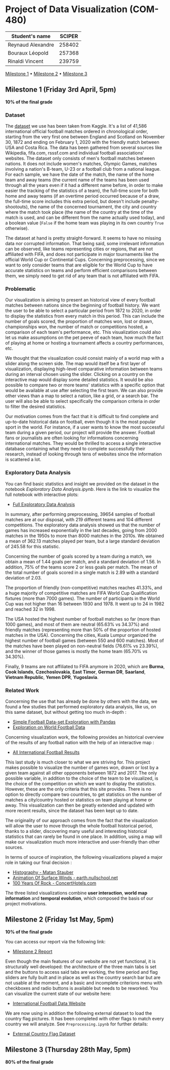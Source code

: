 # Project of Data Visualization (COM-480)

| Student's name | SCIPER |
| -------------- | ------ |
| Reynaud Alexandre | 258402 |
| Bouraux Léopold | 257368 |
| Rinaldi Vincent | 239759 |

[Milestone 1](#milestone-1-friday-3rd-april-5pm) • [Milestone 2](#milestone-2-friday-1st-may-5pm) • [Milestone 3](#milestone-3-thursday-28th-may-5pm)

## Milestone 1 (Friday 3rd April, 5pm)

**10% of the final grade**

### Dataset

The [<u>dataset</u>](https://www.kaggle.com/martj42/international-football-results-from-1872-to-2017) we use has been taken from Kaggle. It's a list of 41,586 international official football matches ordered in chronological order, starting from the very first one between England and Scotland on November 30, 1872 and ending on February 1, 2020 with the friendly match between USA and Costa Rica. The data has been gathered from several sources like Wikipedia, fifa.com, rsssf.com and individual football associations' websites. The dataset only consists of men's football matches between nations. It does not include women's matches, Olympic Games, matches involving a nation's B-team, U-23 or a football club from a national league. For each sample, we have the date of the match, the name of the home team and away teams (the current name of the teams has been used through all the years even if it had a different name before, in order to make easier the tracking of the statistics of a team), the full-time score for both home and away teams (if an overtime period occurred because of a draw, the full-time score includes this extra period, but doesn't include penalty-shootouts), the name of the concerned tournament, the city and country where the match took place (the name of the country at the time of the match is used, and can be different from the name actually used today), and a boolean value (```False``` if the home team was playing in its own country ```True``` otherwise).

The dataset at hand is pretty straight-forward. It seems to have no missing data nor corrupted information. That being said, some irrelevant information can be observed, like teams representing cities or regions, that are not affiliated with FIFA, and does not participate in major tournaments like the official World Cup or Continental Cups. Concerning preprocessing, since we want to only consider teams that are eligible for the World Cup to have accurate statistics on teams and perform efficient comparisons between them, we simply need to get rid of any team that is not affiliated with FIFA.

### Problematic

Our visualization is aiming to present an historical view of every football matches between nations since the beginning of football history. We want the user to be able to select a particular period from 1872 to 2020, in order to display the statistics from every match in this period. This can include the number of goals scored, the proportion of matches won, lost or drawn, championships won, the number of match or competitions hosted, a comparison of each team's performance, etc.  This visualization could also let us make assumptions on the pet peeve of each team, how much the fact of playing at home or hosting a tournament affects a country performances, etc.

We thought that the visualization could consist mainly of a world map with a slider along the screen side. The map would itself be a first layer of visualization, displaying high-level comparative information between teams during an interval chosen using the slider. Clicking on a country on the interactive map would display some detailed statistics. It would be also possible to compare two or more teams' statistics with a specific option that would be available at use after selecting the first team. We can also provide other views than a map to select a nation, like a grid, or a search bar. The user will also be able to select specifically the comparison criteria in order to filter the desired statistics.

Our motivation comes from the fact that it is difficult to find complete and up-to-date historical data on football, even though it is the most popular sport in the world. For instance, if a user wants to know the most successful team during a given period, our project will provide the answer. Football fans or journalists are often looking for informations concerning international matches. They would be thrilled to access a single interactive database containing what they need to complete successfully their research, instead of looking through tens of websites since the information is scattered a lot.

### Exploratory Data Analysis

You can find basic statistics and insight we provided on the dataset in the notebook *Exploratory Data Analysis.ipynb*. Here is the link to visualize the full notebook with interactive plots:
- [Full Exploratory Data Analysis](https://nbviewer.jupyter.org/github/com-480-data-visualization/com-480-project-le-kfc/blob/master/Exploratory%20Data%20Analysis.ipynb)

In summary, after performing preprocessing, 39654 samples of football matches are at our disposal, with 219 different teams and 104 different competitions. The exploratory data analysis showed us that the number of games has increased exponentially in the last decades, going from 2000 matches in the 1950s to more than 8000 matches in the 2010s. We obtained a mean of 362.13 matches played per team, but a large standard deviation of 245.58 for this statistic.

Concerning the number of goals scored by a team during a match, we obtain a mean of 1.44 goals per match, and a standard deviation of 1.56. In addition, 75% of the teams score 2 or less goals per match. The mean of the total number of goals scored in a single match is 2.89 with a standard deviation of 2.03.

The proportion of friendly (non-competitive) matches reaches 41.33%, and a huge majority of competitive matches are FIFA World Cup Qualification fixtures (more than 7000 games). The number of participants in the World Cup was not higher than 16 between 1930 and 1978. It went up to 24 in 1982 and reached 32 in 1998.

The USA hosted the highest number of football matches so far (more than 1000 games), and most of them are neutral (65.63% vs 34.37%) and friendly matches (representing more than 50% of the proportion of hosted matches in the USA). Concerning the cities, Kuala Lumpur organized the highest number of football games (between 550 and 600 matches). Most of the matches have been played on non-neutral fields (76.61% vs 23.39%), and the winner of those games is mostly the home team (65.70% vs 34.30%).

Finally, 9 teams are not affiliated to FIFA anymore in 2020, which are **Burma**, **Cook Islands**, **Czechoslovakia**, **East Timor**, **German DR**, **Saarland**, **Vietnam Republic**, **Yemen DPR**, **Yugoslavia**.

### Related Work

Concerning the use that has already be done by others with the data, we found a few studies that performed exploratory data analysis, like us, on this same dataset, but without getting too much in-depth :
- [Simple Football Data-set Exploration with Pandas](https://towardsdatascience.com/simple-football-data-set-exploration-with-pandas-60a2bc56bd5a)
- [Exploration on World Football Data](https://www.kaggle.com/microtang/exploration-on-world-football-data)

Concerning visualization work, the following provides an historical overview of the results of any football nation with the help of an interactive map :
- [All International Football Results](https://public.tableau.com/profile/kakuna#!/vizhome/AllFootballResults/Overview)

This last study is much closer to what we are striving for. This project makes possible to visualize the number of games won, drawn or lost by a given team against all other opponents between 1872 and 2017. The only possible variable, in addition to the choice of the team to be visualized, is the choice of the competition on which we want to display the statistics. However, these are the only criteria that this site provides. There is no option to directly compare two countries, to get statistics on the number of matches a city/country hosted or statistics on team playing at home or away. This visualization can then be greatly extended and updated with more recent results, since
the dataset has been kept up to date.

The originality of our approach comes from the fact that the visualization will allow the user to move through the whole football historical period, thanks to a slider, discovering many useful and interesting historical statistics that can rarely be found in one place. In addition, using a map will make our visualization much more interactive and user-friendly than other sources.

In terms of source of inspiration, the following visualizations played a major role in taking our final decision :
- [Histography - Matan Stauber](https://histography.io/)
- [Animation Of Surface Winds - earth.nullschool.net](https://earth.nullschool.net/)
- [100 Years Of Rock - ConcertHotels.com](https://www.concerthotels.com/100-years-of-rock/)

The three listed visualizations combine **user interaction**, **world map information** and **temporal evolution**, which composed the basis of our project motivations.

## Milestone 2 (Friday 1st May, 5pm)

**10% of the final grade**

You can access our report via the following link:
- [Milestone 2 Report](https://github.com/com-480-data-visualization/com-480-project-le-kfc/blob/master/Milestone%202%20Report.pdf)

Even though the main features of our website are not yet functional, it is structurally well developed: the architecture of the three main tabs is set and the buttons to access said tabs are working, the time period and flag sliders are fully built and in place as well as the country search bar but are not usable at the moment, and a basic and incomplete criterions menu with checkboxes and radio buttons is available but needs to be reworked. You can visualize the current state of our website here:
- [International Football Data Website](https://skullservant.github.io/international.football.io/)

We are now using in addition the following external dataset to load the country flag pictures. It has been completed with other flags to match every country we will analyze. See `Preprocessing.ipynb` for further details:
- [External Country Flag Dataset](https://data.world/pbi/country-flag-database-from-wikipedia)

## Milestone 3 (Thursday 28th May, 5pm)

**80% of the final grade**
